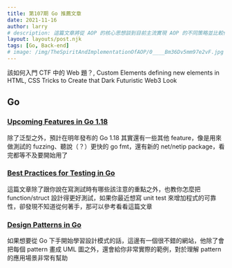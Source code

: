 ```yaml
---
title: 第107期 Go 推薦文章
date: 2021-11-16
author: larry
# description: 這篇文章將從 AOP 的核心思想談到目前主流實現 AOP 的不同策略並比較他們的差異，適合了解 Java 語言或者有稍微玩過 AOP 但是不清楚其原理的人閱讀。
layout: layouts/post.njk
tags: [Go, Back-end]
# image: /img/TheSpiritAndImplementationOfAOP/0____Bm36Dv5mm97e2vF.jpg
---
```


<!-- summary -->
該如何入門 CTF 中的 Web 題？, Custom Elements defining new elements in HTML, CSS Tricks to Create that Dark Futuristic Web3 Look
<!-- summary -->

## Go

### [Upcoming Features in Go 1.18](https://sebastian-holstein.de/post/2021-11-08-go-1.18-features/)

除了泛型之外，預計在明年發布的 Go 1.18 其實還有一些其他 feature，像是用來做測試的 fuzzing、聽說（？）更快的 go fmt，還有新的 net/netip package，看完都等不及要開始用了

### [Best Practices for Testing in Go](https://fossa.com/blog/golang-best-practices-testing-go/)

這篇文章除了跟你說在寫測試時有哪些該注意的重點之外，也教你怎麼把 function/struct 設計得更好測試，如果你最近想寫 unit test 來增加程式的可靠性，卻發現不知道從何著手，那可以參考看看這篇文章

### [Design Patterns in Go](https://refactoring.guru/design-patterns/go)

如果想要從 Go 下手開始學習設計模式的話，這邊有一個很不錯的網站，他除了會把每個 pattern 畫成 UML 圖之外，還會給你非常實際的範例，對於理解 pattern 的應用場景非常有幫助
